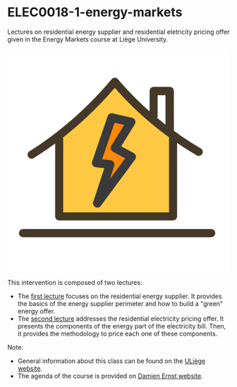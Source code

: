 # ELEC0018-1-energy-markets
Lectures on residential energy supplier and residential eletricity pricing offer given in the Energy Markets course at Liège University.

![maison](https://github.com/jonathandumas/ELEC0018-1-energy-markets/blob/f36c58b19999741589477c461f37436d5e14e6c8/figures/image1.png
)


This intervention is composed of two lectures:
* The [first lecture](https://github.com/jonathandumas/ELEC0018-1-energy-markets/blob/f36c58b19999741589477c461f37436d5e14e6c8/pdf/Energy_market_2020_lesson_1.pdf) focuses on the residential energy supplier. It provides the basics of the energy supplier perimeter and how to build a "green" energy offer.
* The [second lecture](https://github.com/jonathandumas/ELEC0018-1-energy-markets/blob/f36c58b19999741589477c461f37436d5e14e6c8/pdf/Energy_market_2020_lesson_2.pdf) addresses the residential electricity pricing offer. It presents the components of the energy part of the electricity bill. Then, it provides the methodology to price each one of these components.


Note:
* General information about this class can be found on the [ULiège website](https://www.programmes.uliege.be/cocoon/20202021/en/cours/ELEC0018-1.html). 
* The agenda of the course is provided on [Damien Ernst website](http://blogs.ulg.ac.be/damien-ernst/teaching/elec0018-1-energy-markets/).
